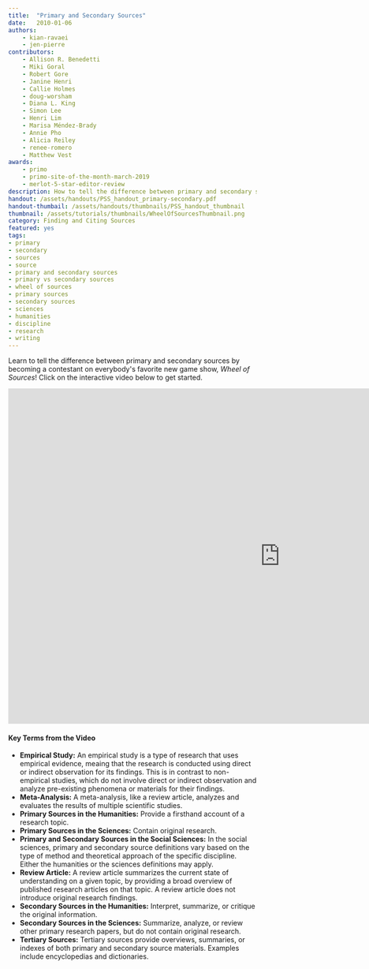 ```yaml
---
title:  "Primary and Secondary Sources"
date:   2010-01-06
authors: 
    - kian-ravaei
    - jen-pierre
contributors: 
    - Allison R. Benedetti
    - Miki Goral
    - Robert Gore
    - Janine Henri
    - Callie Holmes
    - doug-worsham
    - Diana L. King
    - Simon Lee
    - Henri Lim
    - Marisa Méndez-Brady
    - Annie Pho
    - Alicia Reiley
    - renee-romero
    - Matthew Vest
awards:
    - primo
    - primo-site-of-the-month-march-2019
    - merlot-5-star-editor-review
description: How to tell the difference between primary and secondary sources.
handout: /assets/handouts/PSS_handout_primary-secondary.pdf
handout-thumbail: /assets/handouts/thumbnails/PSS_handout_thumbnail
thumbnail: /assets/tutorials/thumbnails/WheelOfSourcesThumbnail.png
category: Finding and Citing Sources
featured: yes
tags:
- primary
- secondary
- sources
- source
- primary and secondary sources
- primary vs secondary sources
- wheel of sources
- primary sources
- secondary sources
- sciences
- humanities
- discipline
- research
- writing
---
```


<p class="intro">Learn to tell the difference between primary and secondary sources by becoming a contestant on everybody's favorite new game show, <i>Wheel of Sources</i>! Click on the interactive video below to get started.</p>

<iframe src="https://ccle.ucla.edu/mod/hvp/embed.php?id=2142561" width="1101" height="680" frameborder="0" allowfullscreen="allowfullscreen"></iframe><script src="https://ccle.ucla.edu/mod/hvp/library/js/h5p-resizer.js" charset="UTF-8"></script>

<!-- include embed-and-share-buttons.html ? -->

#### Key Terms from the Video

<ul class="browser-default activator">
  <li><b>Empirical Study:</b> An empirical study is a type of research that uses empirical evidence, meaing that the research is conducted using direct or indirect observation for its findings. This is in contrast to non-empirical studies, which do not involve direct or indirect observation and analyze pre-existing phenomena or materials for their findings.</li>
  <li><b>Meta-Analysis:</b> A meta-analysis, like a review article, analyzes and evaluates the results of multiple scientific studies.</li>
  <li><b>Primary Sources in the Humanities:</b> Provide a firsthand account of a research topic.</li>
  <li><b>Primary Sources in the Sciences:</b> Contain original research.</li>
  <li><b>Primary and Secondary Sources in the Social Sciences:</b> In the social sciences, primary and secondary source definitions vary based on the type of method and theoretical approach of the specific discipline. Either the humanities or the sciences definitions may apply.</li>
  <li><b>Review Article:</b> A review article summarizes the current state of understanding on a given topic, by providing a broad overview of published research articles on that topic. A review article does not introduce original research findings.</li>
  <li><b>Secondary Sources in the Humanities:</b> Interpret, summarize, or critique the original information.</li>
  <li><b>Secondary Sources in the Sciences:</b> Summarize, analyze, or review other primary research papers, but do not contain original research.</li>
  <li><b>Tertiary Sources:</b> Tertiary sources provide overviews, summaries, or indexes of both primary and secondary source materials. Examples include encyclopedias and dictionaries.</li>
</ul>
